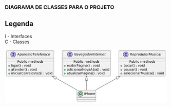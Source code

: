 ### DIAGRAMA DE CLASSES PARA O PROJETO

## Legenda
I - Interfaces </br>
C - Classes


![Diagrama de classes](uml_iphone.png)
